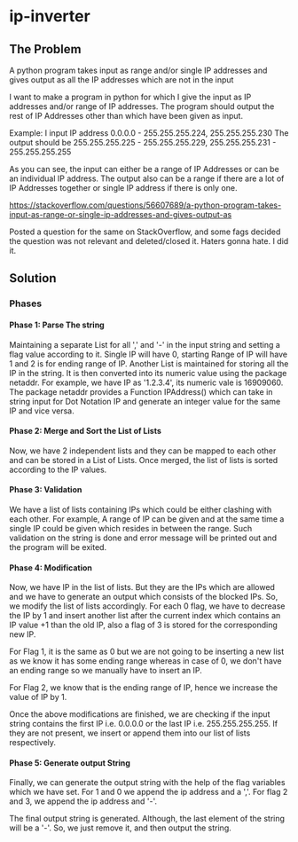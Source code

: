 # ip-inverter
## The Problem
A python program takes input as range and/or single IP addresses and gives output as all the IP addresses which are not in the input

I want to make a program in python for which I give the input as IP addresses and/or range of IP addresses. The program should output the rest of IP Addresses other than which have been given as input.

Example: I input IP address 0.0.0.0 - 255.255.255.224, 255.255.255.230 The output should be 255.255.255.225 - 255.255.255.229, 255.255.255.231 - 255.255.255.255


As you can see, the input can either be a range of IP Addresses or can be an individual IP address. The output also can be a range if there are a lot of IP Addresses together or single IP address if there is only one.


https://stackoverflow.com/questions/56607689/a-python-program-takes-input-as-range-or-single-ip-addresses-and-gives-output-as


Posted a question for the same on StackOverflow, and some fags decided the question was not relevant and deleted/closed it. Haters gonna hate. I did it. 

## Solution 

### Phases
#### Phase 1: Parse The string

Maintaining a separate List for all ',' and '-' in the input string and setting a flag value according to it. Single IP will have 0, starting Range of IP will have 1 and 2 is for ending range of IP.
Another List is maintained for storing all the IP in the string. It is then converted into its numeric value using the package netaddr. For example, we have IP as '1.2.3.4', its numeric vale is 16909060. The package netaddr provides a Function IPAddress() which can take in string input for Dot Notation IP and generate an integer value for the same IP and vice versa.

#### Phase 2: Merge and Sort the List of Lists

Now, we have 2 independent lists and they can be mapped to each other and can be stored in a List of Lists.
Once merged, the list of lists is sorted according to the IP values.

#### Phase 3: Validation 

We have a list of lists containing IPs which could be either clashing with each other. For example, A range of IP can be given and at the same time a single IP could be given which resides in between the range. Such validation on the string is done and error message will be printed out and the program will be exited.

#### Phase 4: Modification

Now, we have IP in the list of lists. But they are the IPs which are allowed and we have to generate an output which consists of the blocked IPs. So, we modify the list of lists accordingly. For each 0 flag, we have to decrease the IP by 1 and insert another list after the current index which contains an IP value +1 than the old IP, also a flag of 3 is stored for the corresponding new IP.

For Flag 1, it is the same as 0 but we are not going to be inserting a new list as we know it has some ending range whereas in case of 0, we don't have an ending range so we manually have to insert an IP.

For Flag 2, we know that is the ending range of IP, hence we increase the value of IP by 1.  

Once the above modifications are finished, we are checking if the input string contains the first IP i.e. 0.0.0.0 or the last IP i.e. 255.255.255.255. If they are not present, we insert or append them into our list of lists respectively. 

#### Phase 5: Generate output String  

Finally, we can generate the output string with the help of the flag variables which we have set. For 1 and 0 we append the ip address and a ','. For flag 2 and 3, we append the ip address and '-'. 

The final output string is generated. Although, the last element of the string will be a '-'. So, we just remove it, and then output the string. 
